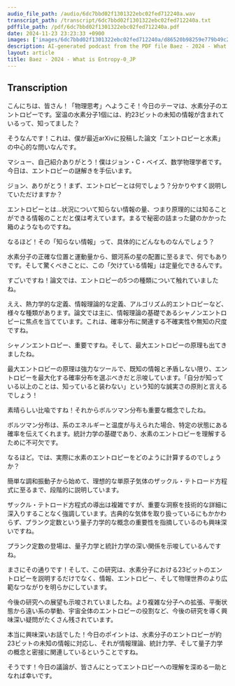 ```yaml
---
audio_file_path: /audio/6dc7bbd02f1301322ebc02fed712240a.wav
transcript_path: /transcript/6dc7bbd02f1301322ebc02fed712240a.txt
pdffile_path: /pdf/6dc7bbd02f1301322ebc02fed712240a.pdf
date: 2024-11-23 23:23:33 +0900
images: ['images/6dc7bbd02f1301322ebc02fed712240a/d86520b98259e779b49c2039f8c3b43b536b163b313d22d01f5dc8f8dbf942d8.jpg', 'images/6dc7bbd02f1301322ebc02fed712240a/da325650a681788bd11dae2c2717beda3cec4788c125571ab18a821e6e08a28b.jpg', 'images/6dc7bbd02f1301322ebc02fed712240a/7135b2696faf3adb3fd60c1a10c11aa1ff9617c65eb893eaa5e720bd65b0c6f0.jpg', 'images/6dc7bbd02f1301322ebc02fed712240a/c5b26e0b27a0c806f814a5973bc9c008da6e5d972b284e85fd902a41f24f78b8.jpg', 'images/6dc7bbd02f1301322ebc02fed712240a/b8700ff45544081bd0995c8807d68339e20749b235bc5679aeb269aabc124536.jpg', 'images/6dc7bbd02f1301322ebc02fed712240a/932d4b3b0ad7cf3c9e91cef14700ede037ce228c535970ee92553bd39ffa9045.jpg', 'images/6dc7bbd02f1301322ebc02fed712240a/f649077de88067067d239804feb3cc22c46f71dea8cb9e0593f04d5ed7feac25.jpg', 'images/6dc7bbd02f1301322ebc02fed712240a/21ad8ebd2b48f98f24c83711f363e1533f8e181aece764f600660f6259ab02a6.jpg', 'images/6dc7bbd02f1301322ebc02fed712240a/556bfe2fd511f03e6f955b527a79116f07e1f8ec6b6c4429b1d09b7dd830bb2d.jpg', 'images/6dc7bbd02f1301322ebc02fed712240a/00a61e810174fcd9dc3091a5c0db52fc83f9d3f64400c5afeeeb6cfd9bbab792.jpg', 'images/6dc7bbd02f1301322ebc02fed712240a/d741bc6344220533c85261dae979f582e8f4468562df3b97a3e27776637a9c19.jpg', 'images/6dc7bbd02f1301322ebc02fed712240a/b285c4f47fe7225fbf48bdbf3961b27a497cc446d8dbe2fe30abcaff6586e30a.jpg', 'images/6dc7bbd02f1301322ebc02fed712240a/544392c2245b4851c66990b9423bb73cf588c3b21022c08a46ca29b68f85a127.jpg', 'images/6dc7bbd02f1301322ebc02fed712240a/216d45d226d89995ca75973da4a1b93d9b5bf740000151a2955989a6cc8dbe9e.jpg', 'images/6dc7bbd02f1301322ebc02fed712240a/68b864021d5887a7562b43ab0c1136ea30996ccb6159589cd306aba86da513dd.jpg', 'images/6dc7bbd02f1301322ebc02fed712240a/6775578138e04d47a1876cde5bd525e41e454d574ca11a2a3260b140e6880efa.jpg', 'images/6dc7bbd02f1301322ebc02fed712240a/8e1efde794a136ef2db49dc5855c09746c4aa800e984bcf96d2f677e2d9ce0df.jpg', 'images/6dc7bbd02f1301322ebc02fed712240a/58201ed00cb97b315390967eb79e6f6b3b5566d319581616b2b3c15b8e9b1a21.jpg', 'images/6dc7bbd02f1301322ebc02fed712240a/61d1a89004a658b698a7d9603cc22a35007edeeccbf98fef7433ae568c83d692.jpg', 'images/6dc7bbd02f1301322ebc02fed712240a/575dc9fa8a5960ba7d319b3cc4eaa54b62f7d4a36beeedcabf440b09629e62d8.jpg', 'images/6dc7bbd02f1301322ebc02fed712240a/ad10bfa492208b77c5e7a3a8cd5b76892aab545fceaa2d22dd3c6c4f54e5c622.jpg']
description: AI-generated podcast from the PDF file Baez - 2024 - What is Entropy-0_JP / 6dc7bbd02f1301322ebc02fed712240a
layout: article
title: Baez - 2024 - What is Entropy-0_JP
---
```


## Transcription
こんにちは、皆さん！「物理思考」へようこそ！今日のテーマは、水素分子のエントロピーです。室温の水素分子1個には、約23ビットの未知の情報が含まれているって、知ってました？

そうなんです！これは、僕が最近arXivに投稿した論文「エントロピーと水素」の中心的な問いなんです。

マシュー、自己紹介ありがとう！僕はジョン・C・ベイズ、数学物理学者です。今日は、エントロピーの謎解きを手伝います。

ジョン、ありがとう！まず、エントロピーとは何でしょう？分かりやすく説明していただけますか？

エントロピーとは…状況について知らない情報の量、つまり原理的には知ることができる情報のことだと僕は考えています。まるで秘密の詰まった鍵のかかった箱のようなものですね。

なるほど！その「知らない情報」って、具体的にどんなものなんでしょう？

水素分子の正確な位置と運動量から、銀河系の星の配置に至るまで、何でもありです。そして驚くべきことに、この「欠けている情報」は定量化できるんです。

すごいですね！論文では、エントロピーの5つの種類について触れていましたね。

ええ、熱力学的な定義、情報理論的な定義、アルゴリズム的エントロピーなど、様々な種類があります。論文では主に、情報理論の基礎であるシャノンエントロピーに焦点を当てています。これは、確率分布に関連する不確実性や無知の尺度ですね。

シャノンエントロピー、重要ですね。そして、最大エントロピーの原理も出てきましたね。

最大エントロピーの原理は強力なツールで、既知の情報と矛盾しない限り、エントロピーを最大化する確率分布を選ぶべきだと示唆しています。「自分が知っている以上のことは、知っていると装わない」という知的な誠実さの原則と言えるでしょう！

素晴らしい比喩ですね！それからボルツマン分布も重要な概念でしたね。

ボルツマン分布は、系のエネルギーと温度が与えられた場合、特定の状態にある確率を伝えてくれます。統計力学の基礎であり、水素のエントロピーを理解するために不可欠です。

なるほど。では、実際に水素のエントロピーをどのように計算するのでしょうか？

簡単な調和振動子から始めて、理想的な単原子気体のザックル・テトロード方程式に至るまで、段階的に説明しています。

ザックル・テトロード方程式の導出は複雑ですが、重要な洞察を技術的な詳細に深入りすることなく強調しています。古典的な気体を取り扱っているにもかかわらず、プランク定数という量子力学的な概念の重要性を指摘しているのも興味深いですね。

プランク定数の登場は、量子力学と統計力学の深い関係を示唆しているんですね。

まさにその通りです！そして、この研究は、水素分子における23ビットのエントロピーを説明するだけでなく、情報、エントロピー、そして物理世界のより広範なつながりを明らかにしています。

今後の研究への展望も示唆されていましたね。より複雑な分子への拡張、平衡状態から遠い系の挙動、宇宙全体のエントロピーの役割など、今後の研究を導く興味深い疑問がたくさん残されています。

本当に興味深いお話でした！今日のポイントは、水素分子のエントロピーが約23ビットの未知の情報に対応し、それが情報理論、統計力学、そして量子力学の概念と密接に関連しているということですね。

そうです！今日の議論が、皆さんにとってエントロピーへの理解を深める一助となれば幸いです。





